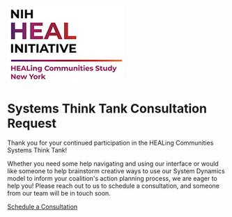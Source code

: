 ![Logo of NY HEALing Communities Study](/assets/images/HEAL_logo.jpg)

# Systems Think Tank Consultation Request

Thank you for your continued participation in the HEALing Communities Systems Think Tank!

Whether you need some help navigating and using our interface or would like someone to help brainstorm creative ways to use our System Dynamics model to inform your coalition's action planning process, we are eager to help you!  Please reach out to us to schedule a consultation, and someone from our team will be in touch soon. 

[Schedule a Consultation](https://einsteinmed.co1.qualtrics.com/jfe/form/SV_3PGMAbS0ZzEkxZI)
